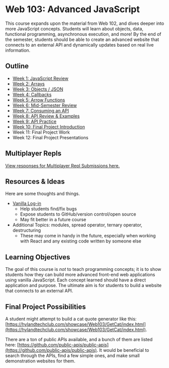 # Web 103: Advanced JavaScript
This course expands upon the material from Web 102, and dives deeper into more JavaScript concepts. Students will learn about objects, data, functional programming, asynchronous execution, and more! By the end of the semester, students should be able to create an advanced website that connects to an external API and dynamically updates based on real live information.

## Outline

- [Week 1: JavaScript Review](JsReview/)
- [Week 2: Arrays](Arrays/)
- [Week 3: Objects / JSON](Objects/)
- [Week 4: Callbacks](Callbacks/)
- [Week 5: Arrow Functions](ArrowFunctions/)
- [Week 6: Mid-Semester Review](MidSemesterReview/)
- [Week 7: Consuming an API](ApiConsumption/)
- [Week 8: API Review & Examples](ApiReviewExamples/)
- [Week 9: API Practice](ApiPractice/)
- [Week 10: Final Project Introduction](FinalProject/)
- Week 11: Final Project Work
- Week 12: Final Project Presentations

## Multiplayer Repls
[View responses for Multiplayer Repl Submissions here.](https://forms.office.com/Pages/DesignPageV2.aspx?subpage=design&FormId=iNuljKul90il4EzlCTX4B33juYEmlJlJpIkctSGCv9RUNVQwVVU1S1Q0SVIySTg2WTRMQVdISDI4QS4u&Token=6e32e7bdb1aa41919e2421e3697f228b)

## Resources & Ideas
Here are some thoughts and things.

- [Vanilla Log-in](https://github.com/developer-job-simulation/vanilla-login-form)
  - Help students find/fix bugs
  - Expose students to GitHub/version control/open source
  - May fit better in a future course
- Additional Topics: modules, spread operator, ternary operator, destructuring
  - These may come in handy in the future, especially when working with React and any existing code written by someone else

## Learning Objectives
The goal of this course is _not_ to teach programming concepts; it is to show students how they can build more advanced front-end web applications using vanilla JavaScript. Each concept learned should have a direct application and purpose. The ultimate aim is for students to build a website that connects to an external API.

## Final Project Possibilities
A student might attempt to build a cat quote generator like this: [https://hylandtechclub.com/showcase/Web103/GetCat/index.html](https://hylandtechclub.com/showcase/Web103/GetCat/index.html).

There are a ton of public APIs available, and a bunch of them are listed here: [https://github.com/public-apis/public-apis](https://github.com/public-apis/public-apis). It would be beneficial to search through the APIs, find a few simple ones, and make small demonstration websites for them.
